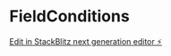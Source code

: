 # FieldConditions

[Edit in StackBlitz next generation editor ⚡️](https://stackblitz.com/~/github.com/profdl/FieldConditions)